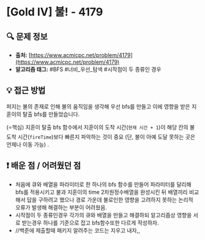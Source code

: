 # [Gold IV] 불! - 4179

## 🔍 문제 정보

- **출처:** [https://www.acmicpc.net/problem/4179](https://www.acmicpc.net/problem/4179)
- **알고리즘 태그:** #BFS #너비_우선_탐색 #시작점이 두 종류인 경우

## 💡 접근 방법

퍼지는 불의 존재로 인해 불의 움직임을 생각해 우선 bfs를 만들고 이에 영향을 받은 지훈이의 탈출 bfs를 만들었습니다.


(⭐핵심) 지훈이 탈출 bfs 함수에서 지훈이의 도착 시간(`현재 시간 + 1`)이 해당 칸의 불 도착 시간(`fireTime`)보다 빠른지 파악하는 것이 중요
(단, 불이 아예 도달 못하는 곳은 언제나 이동 가능)
.

## ❗️ 배운 점 / 어려웠던 점

- 처음에 큐와 배열을 파라미터로 한 하나의 bfs 함수를 만들어 파라미터를 달리해 bfs를 적용시키고 불과 지훈이의 time 2차원정수배열을 완성시킨 뒤 배열끼리 비교해서 답을 구하려고 했으나 경로 가운데 불로인한 영향을 고려하지 못하는 논리적 오류가 발생해 해결하는 부분이 어려웠음.
- 시작점이 두 종류인경우 각가의 큐와 배열을 만들고 해결하되 알고리즘상 영향을 서로 받는경우 하나를 기준으로 잡고 bfs함수또한 다르게 작성하자.
- //백준에 제출할때 패키지 알려주는 코드는 지우고 내자,,